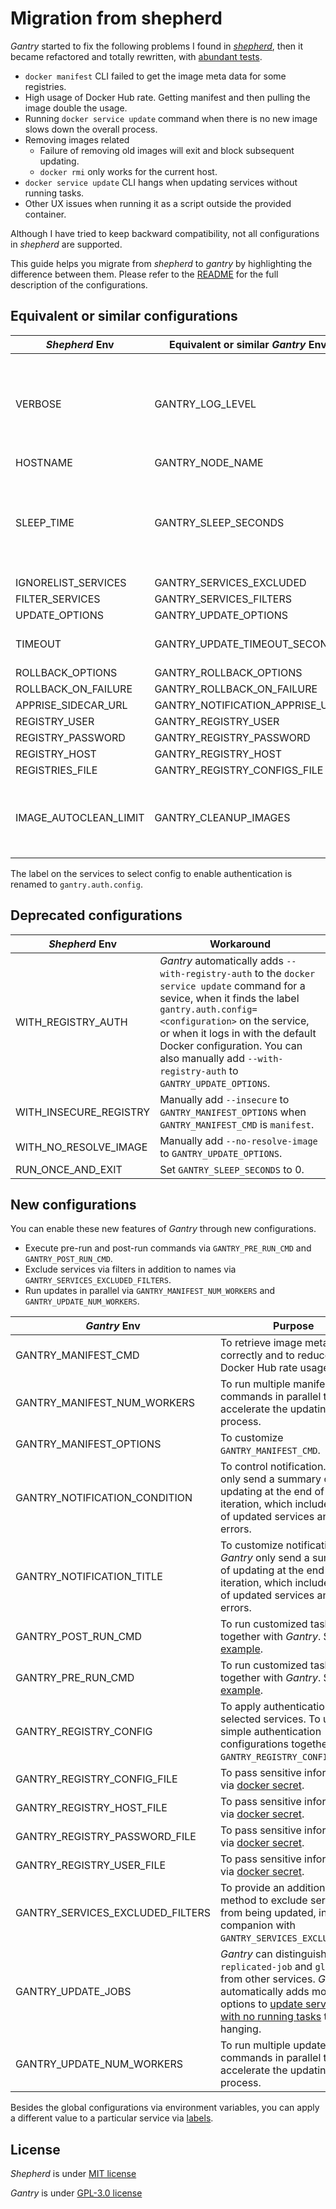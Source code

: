 # Migration from shepherd

*Gantry* started to fix the following problems I found in [*shepherd*](https://github.com/containrrr/shepherd), then it became refactored and totally rewritten, with [abundant tests](../tests/README.md).

* `docker manifest` CLI failed to get the image meta data for some registries.
* High usage of Docker Hub rate. Getting manifest and then pulling the image double the usage.
* Running `docker service update` command when there is no new image slows down the overall process.
* Removing images related
  * Failure of removing old images will exit and block subsequent updating.
  * `docker rmi` only works for the current host.
* `docker service update` CLI hangs when updating services without running tasks.
* Other UX issues when running it as a script outside the provided container.

Although I have tried to keep backward compatibility, not all configurations in *shepherd* are supported.

This guide helps you migrate from *shepherd* to *gantry* by highlighting the difference between them. Please refer to the [README](../README.md) for the full description of the configurations.

## Equivalent or similar configurations

| *Shepherd* Env | Equivalent or similar *Gantry* Env  | Enhancement |
|----------------|-------------------------------------|-------------|
| VERBOSE               | GANTRY_LOG_LEVEL                | To introduce more granularity on log levels. *Gantry* can go total slience by setting `GANTRY_LOG_LEVEL` to `NONE`. |
| HOSTNAME              | GANTRY_NODE_NAME                | |
| SLEEP_TIME            | GANTRY_SLEEP_SECONDS            | This is now the interval between two updates. The actual sleep time is this value minus time spent on updating services. |
| IGNORELIST_SERVICES   | GANTRY_SERVICES_EXCLUDED        | |
| FILTER_SERVICES       | GANTRY_SERVICES_FILTERS         | |
| UPDATE_OPTIONS        | GANTRY_UPDATE_OPTIONS           | |
| TIMEOUT               | GANTRY_UPDATE_TIMEOUT_SECONDS   | Allow to use 0 to disable the timeout. |
| ROLLBACK_OPTIONS      | GANTRY_ROLLBACK_OPTIONS         | |
| ROLLBACK_ON_FAILURE   | GANTRY_ROLLBACK_ON_FAILURE      | |
| APPRISE_SIDECAR_URL   | GANTRY_NOTIFICATION_APPRISE_URL | |
| REGISTRY_USER         | GANTRY_REGISTRY_USER            | |
| REGISTRY_PASSWORD     | GANTRY_REGISTRY_PASSWORD        | |
| REGISTRY_HOST         | GANTRY_REGISTRY_HOST            | |
| REGISTRIES_FILE       | GANTRY_REGISTRY_CONFIGS_FILE    | |
| IMAGE_AUTOCLEAN_LIMIT | GANTRY_CLEANUP_IMAGES           | *Gantry* only cleans up the images being updated, thus a limit is not used now. |

The label on the services to select config to enable authentication is renamed to `gantry.auth.config`.

## Deprecated configurations

| *Shepherd* Env | Workaround |
|----------------|------------|
| WITH_REGISTRY_AUTH     | *Gantry* automatically adds `--with-registry-auth` to the `docker service update` command for a sevice, when it finds the label `gantry.auth.config=<configuration>` on the service, or when it logs in with the default Docker configuration. You can also manually add `--with-registry-auth` to `GANTRY_UPDATE_OPTIONS`. |
| WITH_INSECURE_REGISTRY | Manually add `--insecure` to `GANTRY_MANIFEST_OPTIONS` when `GANTRY_MANIFEST_CMD` is `manifest`. |
| WITH_NO_RESOLVE_IMAGE  | Manually add `--no-resolve-image` to `GANTRY_UPDATE_OPTIONS`. |
| RUN_ONCE_AND_EXIT      | Set `GANTRY_SLEEP_SECONDS` to 0. |

## New configurations

You can enable these new features of *Gantry* through new configurations.

* Execute pre-run and post-run commands via `GANTRY_PRE_RUN_CMD` and `GANTRY_POST_RUN_CMD`.
* Exclude services via filters in addition to names via `GANTRY_SERVICES_EXCLUDED_FILTERS`.
* Run updates in parallel via `GANTRY_MANIFEST_NUM_WORKERS` and `GANTRY_UPDATE_NUM_WORKERS`.

| *Gantry* Env  | Purpose |
|---------------|----------------------|
| GANTRY_MANIFEST_CMD              | To retrieve image metadata correctly and to reduce the Docker Hub rate usage. |
| GANTRY_MANIFEST_NUM_WORKERS      | To run multiple manifest commands in parallel to accelerate the updating process. |
| GANTRY_MANIFEST_OPTIONS          | To customize `GANTRY_MANIFEST_CMD`. |
| GANTRY_NOTIFICATION_CONDITION    | To control notification. *Gantry* only send a summary of updating at the end of each iteration, which includes lists of updated services and errors. |
| GANTRY_NOTIFICATION_TITLE        | To customize notification. *Gantry* only send a summary of updating at the end of each iteration, which includes lists of updated services and errors. |
| GANTRY_POST_RUN_CMD              | To run customized tasks together with *Gantry*. See the [example](../examples/prune-and-watchtower). |
| GANTRY_PRE_RUN_CMD               | To run customized tasks together with *Gantry*. See the [example](../examples/prune-and-watchtower). |
| GANTRY_REGISTRY_CONFIG           | To apply authentication to only selected services. To use simple authentication configurations together with `GANTRY_REGISTRY_CONFIGS_FILE`. |
| GANTRY_REGISTRY_CONFIG_FILE      | To pass sensitive information via [docker secret](https://docs.docker.com/engine/swarm/secrets/). |
| GANTRY_REGISTRY_HOST_FILE        | To pass sensitive information via [docker secret](https://docs.docker.com/engine/swarm/secrets/). |
| GANTRY_REGISTRY_PASSWORD_FILE    | To pass sensitive information via [docker secret](https://docs.docker.com/engine/swarm/secrets/). |
| GANTRY_REGISTRY_USER_FILE        | To pass sensitive information via [docker secret](https://docs.docker.com/engine/swarm/secrets/). |
| GANTRY_SERVICES_EXCLUDED_FILTERS | To provide an additional method to exclude services from being updated, in companion with `GANTRY_SERVICES_EXCLUDED`. |
| GANTRY_UPDATE_JOBS               | *Gantry* can distinguish `replicated-job` and `global-job` from other services. *Gantry* automatically adds more options to [update services with no running tasks](faq.md#how-to-update-services-with-no-running-tasks) to avoid hanging. |
| GANTRY_UPDATE_NUM_WORKERS        | To run multiple update commands in parallel to accelerate the updating process. |

Besides the global configurations via environment variables, you can apply a different value to a particular service via [labels](../README.md#labels).

## License

*Shepherd* is under [MIT license](https://github.com/containrrr/shepherd/blob/master/LICENSE)

*Gantry* is under [GPL-3.0 license](https://github.com/shizunge/gantry/blob/main/LICENSE)
